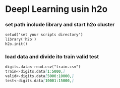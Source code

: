# Deepl Learning usin h2o

### set path include library and start h2o cluster
```markdown
setwd('set your scripts directory')
library('h2o')
h2o.init()
```
### load data and divide ito train valid test
```markdown
digits.data<-read.csv("train.csv")
train<-digits.data[1:5000,]
valid<-digits.data[5000:10000,]
test<-digits.data[10001:15000,]
```

```markdown

```

```markdown

```
